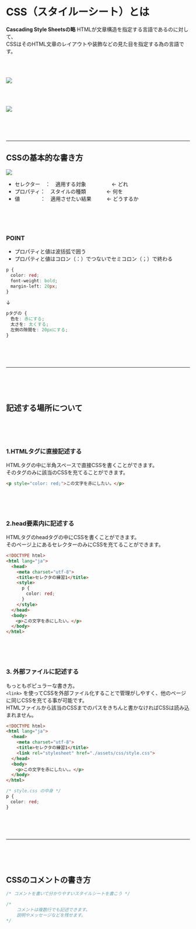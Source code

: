 # CSS（スタイルーシート）とは

**Cascading Style Sheetsの略**
HTMLが文章構造を指定する言語であるのに対して、  
CSSはそのHTML文章のレイアウトや装飾などの見た目を指定する為の言語です。

<br><br>

![](https://laro.jp/wp-content/uploads/2019/11/lesson-html-cssbasic1.png)

<br><br>

![](https://laro.jp/wp-content/uploads/2019/11/lesson-html-cssbasic2.png)

<br><br><br>

---
## CSSの基本的な書き方


![](https://laro.jp/wp-content/uploads/2019/11/lesson-html-cssbasic3.png)



- セレクター　：　適用する対象　　　　　← どれ
- プロパティ：　スタイルの種類　　　　← 何を
- 値　　　　：　適用させたい結果　　　← どうするか

<br><br><br>

### POINT

- プロパティと値は波括弧で囲う
- プロパティと値はコロン（：）でつないでセミコロン（；）で終わる


```css
p {
　color: red;
　font-weight: bold;
　margin-left: 20px;
}
```
↓
```css
pタグの {
　色を: 赤にする;
　太さを: 太くする;
　左側の隙間を: 20pxにする;
}
```

<br><br><br>

---

<br><br><br>

## 記述する場所について

<br><br><br>

### 1.HTMLタグに直接記述する

HTMLタグの中に半角スペースで直接CSSを書くことができます。  
そのタグのみに該当のCSSを充てることができます。

```html
<p style="color: red;">この文字を赤にしたい。</p>
```

<br><br><br>

### 2.head要素内に記述する

HTMLタグのheadタグの中にCSSを書くことができます。  
そのページ上にあるセレクターのみにCSSを充てることができます。

```html
<!DOCTYPE html>
<html lang="ja">
  <head>
    <meta charset="utf-8">
    <title>セレクタの練習1</title>
    <style>
      p {
      　color: red;
      }
    </style>
  </head>
  <body>
  　<p>この文字を赤にしたい。</p>
  </body>
</html>
```

<br><br><br>

### 3. 外部ファイルに記述する

もっともポピュラーな書き方。  
`<link>` を使ってCSSを外部ファイル化することで管理がしやすく、他のページに同じCSSを充てる事が可能です。  
HTMLファイルから該当のCSSまでのパスをきちんと書かなければCSSは読み込まれません。

```html
<!DOCTYPE html>
<html lang="ja">
  <head>
    <meta charset="utf-8">
    <title>セレクタの練習1</title>
    <link rel="stylesheet" href="./assets/css/style.css">
  </head>
  <body>
  　<p>この文字を赤にしたい。。</p>
  </body>
</html>
```

```css
/* style.css の中身 */
p {
　color: red;
}
```
<br><br><br>

---

<br><br><br>

## CSSのコメントの書き方

```css
/* コメントを書いて分かりやすいスタイルシートを書こう */

/*
    コメントは複数行でも記述できます。
    説明やメッセージなどを残せます。
*/
```
